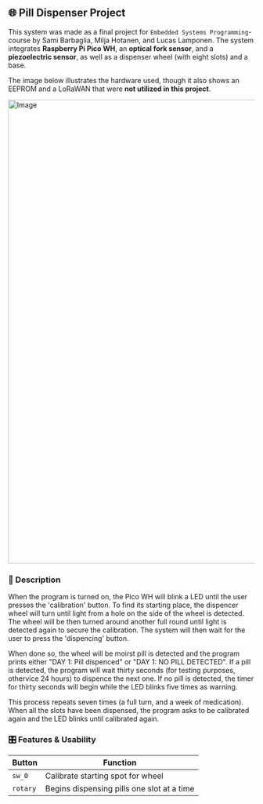 ## 🌐 Pill Dispenser Project
This system was made as a final project for `Embedded Systems Programming`-course by Sami Barbaglia, Milja Hotanen, and Lucas Lamponen. 
The system integrates **Raspberry Pi Pico WH**, an **optical fork sensor**, and a **piezoelectric sensor**, as well as a dispenser wheel (with eight slots) and a base.

The image below illustrates the hardware used, though it also shows an EEPROM and a LoRaWAN that were **not utilized in this project**.

<img width="902" height="946" alt="Image" src="https://github.com/user-attachments/assets/5e46a228-2e44-4f5e-a846-cc04addd0b93" />

### 🔗 Description
<p>When the program is turned on, the Pico WH will blink a LED until the user presses the 'calibration' button. To find its starting place, the dispencer wheel will turn until light from a hole on the side of the wheel is detected. The wheel will be then turned around another full round until light is detected again to secure the calibration. The system will then wait for the user to press the 'dispencing' button.</p>

<p>When done so, the wheel will be moirst pill is detected and the program prints either "DAY 1: Pill dispenced" or "DAY 1: NO PILL DETECTED". 
If a pill is detected, the program will wait thirty seconds (for testing purposes, othervice 24 hours) to dispence the next one.
If no pill is detected, the timer for thirty seconds will begin while the LED blinks five times as warning. </p>

<p>This process repeats seven times (a full turn, and a week of medication). 
When all the slots have been dispensed, the program asks to be calibrated again and the LED blinks until calibrated again.</p>

### 🎛 Features & Usability

| Button   | Function                                   |
|----------|--------------------------------------------|
| `sw_0`   | Calibrate starting spot for wheel          |
| `rotary` | Begins dispensing pills one slot at a time |
